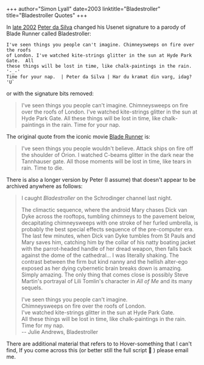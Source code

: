 +++
author="Simon Lyall"
date=2003
linktitle="Bladestroller"
title="Bladestroller Quotes"
+++

In [late 2002](http://groups.google.com/groups?selm=ah1m2i%24575%40web.eng.baileynm.com&output=gplain) [Peter da Silva](http://www.taronga.com/~peter/) changed his Usenet signature to a parody of Blade Runner called Bladestroller:

    I've seen things you people can't imagine. Chimneysweeps on fire over the roofs
    of London. I've watched kite-strings glitter in the sun at Hyde Park Gate.  All
    these things will be lost in time, like chalk-paintings in the rain.   '-_-'  
    Time for your nap.  | Peter da Silva | Har du kramat din varg, idag?    'U`

or with the signature bits removed:

> I've seen things you people can't imagine. 
> Chimneysweeps on fire over the roofs of London.
> I've watched kite-strings glitter in the sun at Hyde Park Gate.
> All these things will be lost in time, like chalk-paintings in the rain. 
> Time for your nap.
 
The original quote from the iconic movie [Blade Runner](http://us.imdb.com/Title?0083658") is:

> I've seen things you people wouldn't believe.
> Attack ships on fire off the shoulder of Orion. 
> I watched C-beams glitter in the dark near the Tannhauser gate. 
> All those moments will be lost in time, like tears in rain.
> Time to die.
 
There is also a longer version by Peter (I assume) that doesn't appear to be
archived anywhere as follows:

> I caught <i>Bladestroller</i> on the Schrodinger channel last night.
> 
> The climactic sequence, where the android Mary chases Dick van Dyke across the rooftops, tumbling chimneys to the pavement below, decapitating chimneysweeps with one stroke of her furled umbrella, is probably the best special effects sequence of the pre-computer era.
> The last few minutes, when Dick van Dyke tumbles from St Pauls and Mary saves him, catching him by the collar of his natty boating jacket with the parrot-headed handle of her dread weapon, then falls back against the dome of the cathedral... I was literally shaking.
> The contrast between the firm but kind nanny and the hellish alter-ego exposed as her dying cybernetic brain breaks down is amazing. Simply amazing.
> The only thing that comes close is possibly Steve Martin's portrayal of Lili Tomlin's character in <i>All of Me</i> and its many sequels.
> 
> I've seen things you people can't imagine.<br> 
> Chimneysweeps on fire over the roofs of London.<br>
> I've watched kite-strings glitter in the sun at Hyde Park Gate.<br>
> All these things will be lost in time, like chalk-paintings in the rain.<br>
> Time for my nap.<br>
>			-- Julie Andrews, Bladestroller
 
There are additional material that refers to to Hover-something that
I can't find, If you come across this (or better still the full script 🙂 ) 
please email me.

